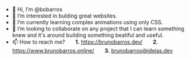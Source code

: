 - 👋 Hi, I’m @bobarros
- 👀 I’m interested in bulding great websites.
- 🌱 I’m currently learning complex animations using only CSS.
- 💞️ I’m looking to collaborate on any project that I can learn something knew and it's around building something beatiful and useful.
- 📫 How to reach me? 
&nbsp;&nbsp;&nbsp;&nbsp;&nbsp;&nbsp;**1.** https://brunobarros.dev/
&nbsp;&nbsp;&nbsp;&nbsp;&nbsp;&nbsp;**2.** https://www.brunobarros.online/
&nbsp;&nbsp;&nbsp;&nbsp;&nbsp;&nbsp;**3.** brunobarros@ideias.dev

<!---
bobarros/bobarros is a ✨ special ✨ repository because its `README.md` (this file) appears on your GitHub profile.
You can click the Preview link to take a look at your changes.
--->
